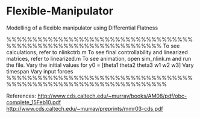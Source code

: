 # Flexible-Manipulator
Modelling of a flexible manipulator using Differential Flatness

%%%%%%%%%%%%%%%%%%%%%%%%%%%%%%%%%%%%%%%%%%%%%%%%%%%%%%%%%%%%%%%%%%
To see calculations, refer to nlinkctrb.m
To see final controllability and linearized matrices, refer to linearized.m
To see animation, open sim_nlink.m and run the file.
    Vary the initial values for y0 = [theta1 theta2 theta3 w1 w2 w3]
    Vary timespan
    Vary input forces
%%%%%%%%%%%%%%%%%%%%%%%%%%%%%%%%%%%%%%%%%%%%%%%%%%%%%%%%%%%%%%%%%%%

References:
http://www.cds.caltech.edu/~murray/books/AM08/pdf/obc-complete_15Feb10.pdf
http://www.cds.caltech.edu/~murray/preprints/mmr03-cds.pdf
